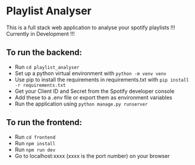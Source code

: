 # Playlist Analyser
This is a full stack web application to analyse your spotify playlists
!!! Currently in Development !!!

## To run the backend:
- Run `cd playlist_analyser`
- Set up a python virtual environment with `python -m venv venv`
- Use pip to install the requirements in requirements.txt with `pip install -r requirements.txt`
- Get your Client ID and Secret from the Spotify developer console
- Add these to a .env file or export them as environment variables
- Run the application using `python manage.py runserver`

## To run the frontend:
- Run `cd frontend`
- Run `npm install`
- Run `npm run dev`
- Go to localhost:xxxx (xxxx is the port number) on your browser